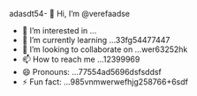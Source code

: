 adasdt54- 👋 Hi, I’m @verefaadse
- 👀 I’m interested in ...
- 🌱 I’m currently learning ...33fg54477447
- 💞️ I’m looking to collaborate on ...wer63252hk
- 📫 How to reach me ...12399969
- 😄 Pronouns: ...77554ad5696dsfsddsf
- ⚡ Fun fact: ...985vnmwerwefhjg258766+6sdf
<!---65wercxvsdf GitHub profile.
You can click the Preview link to take a look at 45your changfsd
99
